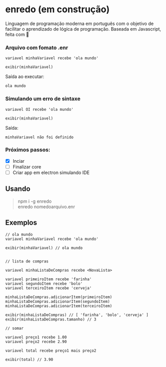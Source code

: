 # enredo (em construção)
Linguagem de programação moderna em português com o objetivo de facilitar o aprendizado de lógica de programação. Baseada em Javascript, feita com 💚

### Arquivo com fomato .enr
```
variavel minhaVariavel recebe 'ola mundo'

exibir(minhaVariavel)
```

Saída ao executar:
```
ola mundo
```

### Simulando um erro de sintaxe
```
variavel OI recebe 'ola mundo'

exibir(minhaVariavel)
```
Saída:
```
minhaVariavel não foi definido
```

### Próximos passos:
- [x] Inciar
- [ ] Finalizar core  
- [ ] Criar app em electron simulando IDE 

## Usando
> npm i -g enredo  
> enredo nomedoarquivo.enr  


## Exemplos

```
// ola mundo
variavel minhaVariavel recebe 'ola mundo'

exibir(minhaVariavel) // ola mundo


// lista de compras

variavel minhaListaDeCompras recebe <NovaLista>

variavel primeiroItem recebe 'farinha'
variavel segundoItem recebe 'bolo'
variavel terceiroItem recebe 'cerveja'

minhaListaDeCompras.adicionarItem(primeiroItem)
minhaListaDeCompras.adicionarItem(segundoItem)
minhaListaDeCompras.adicionarItem(terceiroItem)

exibir(minhaListaDeCompras) // [ 'farinha', 'bolo', 'cerveja' ]
exibir(minhaListaDeCompras.tamanho) // 3

// somar

variavel preço1 recebe 1.00
variavel preço2 recebe 2.90

variavel total recebe preço1 mais preço2

exibir(total) // 3.90
```
